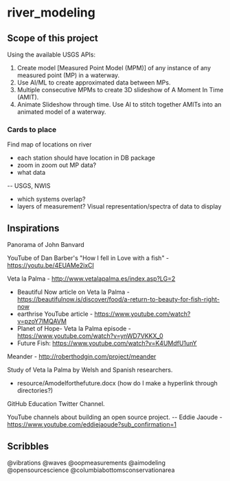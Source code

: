 # river_modeling

## Scope of this project
Using the available USGS APIs:
1. Create model [Measured Point Model (MPM)] of any instance of any measured point (MP) in a waterway.
2. Use AI/ML to create approximated data between MPs.
3. Multiple consecutive MPMs to create 3D slideshow of A Moment In Time (AMIT).
4. Animate Slideshow through time. Use AI to stitch together AMITs into an animated model of a waterway.

### Cards to place
Find map of locations on river
- each station should have location in DB package
- zoom in zoom out
MP data?
- what data

--   USGS, NWIS
- which systems overlap?
- layers of measurement?
Visual representation/spectra of data to display

## Inspirations
Panorama of John Banvard

YouTube of Dan Barber's "How I fell in Love with a fish" - https://youtu.be/4EUAMe2ixCI 

Veta la Palma - http://www.vetalapalma.es/index.asp?LG=2
- Beautiful Now article on Veta la Palma - https://beautifulnow.is/discover/food/a-return-to-beauty-for-fish-right-now
- earthrise YouTube article - https://www.youtube.com/watch?v=pzoY7lMQAVM
- Planet of Hope- Veta la Palma episode - https://www.youtube.com/watch?v=ynWD7VKKX_0
- Future Fish: https://www.youtube.com/watch?v=K4UMdfU1unY

Meander - http://roberthodgin.com/project/meander

Study of Veta la Palma by Welsh and Spanish researchers. 
- resource/Amodelforthefuture.docx (how do I make a hyperlink through directories?)
 
GitHub Education Twitter Channel.

YouTube channels about building an open source project.
-- Eddie Jaoude - https://www.youtube.com/eddiejaoude?sub_confirmation=1

## Scribbles
@vibrations @waves @oopmeasurements @aimodeling @opensourcescience @columbiabottomsconservationarea


